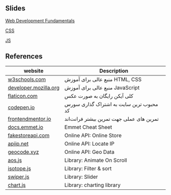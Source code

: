 ## Slides

[Web Development Fundamentals](https://docs.google.com/presentation/d/1So3B319k9YpjutCm2YmTk8JBRG5zGhSAU3okY726Vuw/edit?usp=sharing)

[CSS](https://mm.tt/app/map/2827455013?t=Lmjv2cmPp1)

[JS](https://mm.tt/app/map/2852545263?t=Jqy2FYeyvZ)

## References

| website                                                | Description                              |
| ------------------------------------------------------ | ---------------------------------------- |
| [w3schools.com](https://w3schools.com)                 | منبع عالی برای آموزش HTML, CSS           |
| [developer.mozilla.org](https://developer.mozilla.org) | منبع عالی برای آموزش JavaScript          |
| [flaticon.com](https://flaticon.com)                   | کلی آیکن رایگان به صورت عکس              |
| [codepen.io](https://codepen.io)                       | محبوب ترین سایت به اشتراک گذاری سورس کد  |
| [frontendmentor.io](https://frontendmentor.io)         | تمرین های عملی جهت تمرین بیشتر فرانت‌اند |
| [docs.emmet.io](https://docs.emmet.io/cheat-sheet/)    | Emmet Cheat Sheet                        |
| [fakestoreapi.com](https://fakestoreapi.com/)          | Online API: Online Store                 |
| [apiip.net](https://apiip.net/)                        | Online API: Locate IP                    |
| [geocode.xyz](https://geocode.xyz/)                    | Online API: Geo Data                     |
| [aos.js](https://michalsnik.github.io/aos/)            | Library: Animate On Scroll               |
| [isotope.js](https://isotope.metafizzy.co/)            | Library: Filter & sort                   |
| [swiper.js](https://swiperjs.com/)                     | Library: Slider                          |
| [chart.js](https://chartjs.org/)                       | Library: charting library                |
